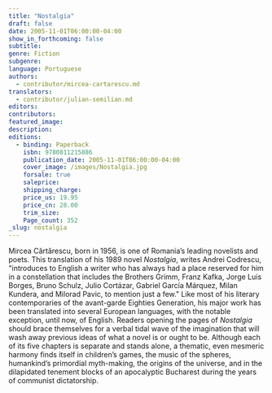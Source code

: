 ```yaml
---
title: "Nostalgia"
draft: false
date: 2005-11-01T06:00:00-04:00
show_in_forthcoming: false
subtitle:
genre: Fiction
subgenre:
language: Portuguese
authors:
  - contributor/mircea-cartarescu.md
translators:
  - contributor/julian-semilian.md
editors:
contributors:
featured_image:
description:
editions:
  - binding: Paperback
    isbn: 9780811215886
    publication_date: 2005-11-01T06:00:00-04:00
    cover_image: /images/Nostalgia.jpg
    forsale: true
    saleprice:
    shipping_charge:
    price_us: 19.95
    price_cn: 28.00
    trim_size:
    Page_count: 352
_slug: nostalgia
---
```


Mircea Cărtărescu, born in 1956, is one of Romania’s leading novelists and poets. This translation of his 1989 novel _Nostalgia_, writes Andrei Codrescu, "introduces to English a writer who has always had a place reserved for him in a constellation that includes the Brothers Grimm, Franz Kafka, Jorge Luis Borges, Bruno Schulz, Julio Cortázar, Gabriel García Márquez, Milan Kundera, and Milorad Pavic, to mention just a few." Like most of his literary contemporaries of the avant-garde Eighties Generation, his major work has been translated into several European languages, with the notable exception, until now, of English. Readers opening the pages of _Nostalgia_ should brace themselves for a verbal tidal wave of the imagination that will wash away previous ideas of what a novel is or ought to be. Although each of its five chapters is separate and stands alone, a thematic, even mesmeric harmony finds itself in children’s games, the music of the spheres, humankind’s primordial myth-making, the origins of the universe, and in the dilapidated tenement blocks of an apocalyptic Bucharest during the years of communist dictatorship.

